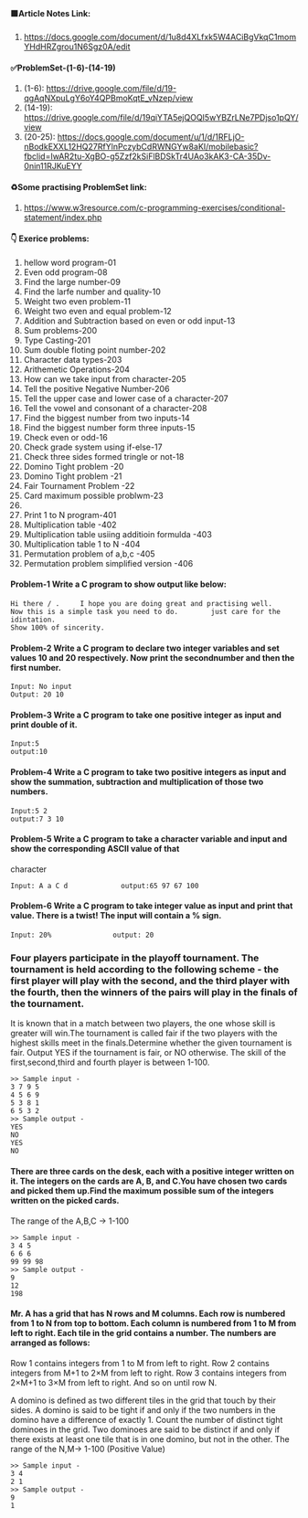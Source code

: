 ####   🟩Article Notes Link:
1. https://docs.google.com/document/d/1u8d4XLfxk5W4ACiBgVkqC1momYHdHRZgrou1N6Sgz0A/edit


#### ✅ProblemSet-(1-6)-(14-19)
1. (1-6): https://drive.google.com/file/d/19-qgAqNXpuLgY6oY4QPBmoKqtE_vNzep/view
2. (14-19): https://drive.google.com/file/d/19qiYTA5ejQOQI5wYBZrLNe7PDjso1pQY/view
3. (20-25): https://docs.google.com/document/u/1/d/1RFLjO-nBodkEXXL12HQ27RfYlnPczybCdRWNGYw8aKI/mobilebasic?fbclid=IwAR2tu-XgBO-g5Zzf2kSiFlBDSkTr4UAo3kAK3-CA-35Dv-0nin11RJKuEYY

####   ♻Some practising ProblemSet link:
1. https://www.w3resource.com/c-programming-exercises/conditional-statement/index.php


####  👇 Exerice problems:
1. hellow word program-01
2. Even odd program-08
3. Find the large number-09
4. Find the larfe number and quality-10
5. Weight two even problem-11
6. Weight two even and equal problem-12
7. Addition and Subtraction based on even or odd input-13
8. Sum problems-200
9. Type Casting-201
10. Sum double floting point number-202
11. Character data types-203
12. Arithemetic Operations-204
13. How can we take input from character-205
14. Tell the positive Negative Number-206
15. Tell the upper case and lower case of a character-207
16. Tell the vowel and consonant of a character-208
17. Find the biggest number from two inputs-14
18. Find the biggest number form three inputs-15
19. Check even or odd-16
20. Check grade system using if-else-17
21. Check three sides formed tringle or not-18
22. Domino Tight problem -20
23. Domino Tight problem -21
24. Fair Tournament Problem -22
25. Card maximum possible problwm-23
26.
27. Print 1 to N program-401
28. Multiplication table -402
29. Multiplication table usiing additioin formulda -403
30. Multiplication table 1 to N -404
31. Permutation problem of a,b,c -405
32. Permutation problem simplified version -406



####  Problem-1 Write a C program to show output like below: 

    Hi there / .     I hope you are doing great and practising well.
    Now this is a simple task you need to do.        just care for the idintation.
    Show 100% of sincerity.
####  Problem-2 Write a C program to declare two integer variables and set values 10 and 20 respectively. Now print the secondnumber and then the first number. 

    Input: No input
    Output: 20 10
####  Problem-3 Write a C program to take one positive integer as input and print double of it. 

    Input:5
    output:10
####  Problem-4 Write a C program to take two positive integers as input and show the summation, subtraction and multiplication of those two numbers. 

    Input:5 2 
    output:7 3 10
####  Problem-5 Write a C program to take a character variable and input and show the corresponding ASCII value of that
character

    Input: A a C d             output:65 97 67 100
####  Problem-6 Write a C program to take integer value as input and print that value. There is a twist! The input will contain a % sign. 

    Input: 20%               output: 20
### Four players participate in the playoff tournament. The tournament is held according to the following scheme - the first player will play with the second, and the third player with the fourth, then the winners of the pairs will play in the finals of the tournament.

It is known that in a match between two players, the one whose skill is greater will win.The tournament is called fair if the two players with the highest skills meet in the finals.Determine whether the given tournament is fair.
Output YES if the tournament is fair, or NO otherwise.
The skill of the first,second,third and fourth player is between 1-100.

    >> Sample input -               
    3 7 9 5
    4 5 6 9
    5 3 8 1
    6 5 3 2
    >> Sample output -
    YES 
    NO
    YES
    NO
#### There are three cards on the desk, each with a positive integer written on it. The integers on the cards are A, B, and C.You have chosen two cards and picked them up.Find the maximum possible sum of the integers written on the picked cards.
The range of the  A,B,C -> 1-100

    >> Sample input -
    3 4 5
    6 6 6
    99 99 98
    >> Sample output -
    9
    12
    198
    
  #### Mr. A  has a grid that has N rows and M columns. Each row is numbered from 1 to N from top to bottom. Each column is numbered from 1 to M from left to right. Each tile in the grid contains a number. The numbers are arranged as follows:
Row 1 contains integers from 1 to M from left to right.
Row 2 contains integers from M+1 to 2×M from left to right.
Row 3 contains integers from 2×M+1 to 3×M from left to right.
And so on until row N.

A domino is defined as two different tiles in the grid that touch by their sides. A domino is said to be tight if and only if the two numbers in the domino have a difference of exactly 1. Count the number of distinct tight dominoes in the grid.
Two dominoes are said to be distinct if and only if there exists at least one tile that is in one domino, but not in the other.
The range of the  N,M-> 1-100 (Positive Value)

    >> Sample input -
    3 4
    2 1
    >> Sample output -
    9
    1

